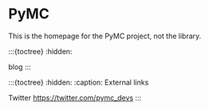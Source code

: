 # PyMC

This is the homepage for the PyMC project, not the library.


:::{toctree}
:hidden:

blog
:::

:::{toctree}
:hidden:
:caption: External links

Twitter <https://twitter.com/pymc_devs>
:::
